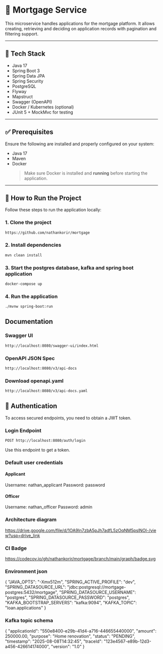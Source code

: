 # 🧪 Mortgage Service

This microservice handles applications for the mortgage platform. It allows creating, retrieving and deciding on application records with pagination and filtering support.

---

## 🚀 Tech Stack

- Java 17
- Spring Boot 3
- Spring Data JPA
- Spring Security
- PostgreSQL
- Flyway
- Mapstruct
- Swagger (OpenAPI)
- Docker / Kubernetes (optional)
- JUnit 5 + MockMvc for testing

---

## ✅ Prerequisites

Ensure the following are installed and properly configured on your system:

- Java 17
- Maven
- Docker
  > Make sure Docker is installed and **running** before starting the application.

---

## 🚀 How to Run the Project

Follow these steps to run the application locally:

### 1. Clone the project
```bash
https://github.com/nathankorir/mortgage
```

### 2. Install dependencies
```bash
mvn clean install
```

### 3. Start the postgres database, kafka and spring boot application
```bash
docker-compose up
```

### 4. Run the application
```bash
./mvnw spring-boot:run  
```

## Documentation

### Swagger UI
```bash
http://localhost:8080/swagger-ui/index.html
```

### OpenAPI JSON Spec
```bash
http://localhost:8080/v3/api-docs
```

### Download openapi.yaml
```bash
http://localhost:8080/v3/api-docs.yaml
```

## 🔐 Authentication
To access secured endpoints, you need to obtain a JWT token.

### Login Endpoint
```bash
POST http://localhost:8080/auth/login
```
Use this endpoint to get a token.

### Default user credentials
#### Applicant
Username: nathan_applicant
Password: password

#### Officer
Username: nathan_officer
Password: admin

### Architecture diagram
https://drive.google.com/file/d/1OA9In7zbA5pJh7adfL5zOqNM5pslNOl-/view?usp=drive_link

### CI Badge
https://codecov.io/gh/nathankorir/mortgage/branch/main/graph/badge.svg

### Environment json
{
"JAVA_OPTS": "-Xmx512m",
"SPRING_ACTIVE_PROFILE": "dev",
"SPRING_DATASOURCE_URL": "jdbc:postgresql://mortgage-postgres:5432/mortgage",
"SPRING_DATASOURCE_USERNAME": "postgres",
"SPRING_DATASOURCE_PASSWORD": "postgres",
"KAFKA_BOOTSTRAP_SERVERS": "kafka:9094",
"KAFKA_TOPIC": "loan.applications"
}

### Kafka topic schema
{
"applicationId": "550e8400-e29b-41d4-a716-446655440000",
"amount": 250000.00,
"purpose": "Home renovation",
"status": "PENDING",
"timestamp": "2025-08-08T14:32:45",
"traceId": "123e4567-e89b-12d3-a456-426614174000",
"version": "1.0"
}
